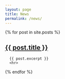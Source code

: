 ```yaml
---
layout: page
title: News
permalink: /news/
---
```



  {% for post in site.posts %}
      <a href="{{ post.url }}"><h2>{{ post.title }}</h2></a>
      
      {{ post.excerpt }}
      <hr>
      
  {% endfor %}

